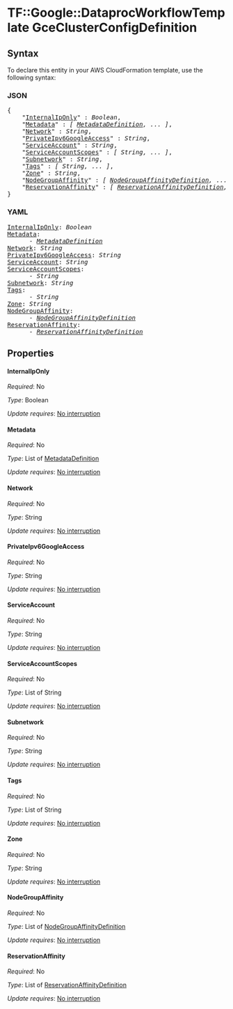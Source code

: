 # TF::Google::DataprocWorkflowTemplate GceClusterConfigDefinition

## Syntax

To declare this entity in your AWS CloudFormation template, use the following syntax:

### JSON

<pre>
{
    "<a href="#internaliponly" title="InternalIpOnly">InternalIpOnly</a>" : <i>Boolean</i>,
    "<a href="#metadata" title="Metadata">Metadata</a>" : <i>[ <a href="metadatadefinition.md">MetadataDefinition</a>, ... ]</i>,
    "<a href="#network" title="Network">Network</a>" : <i>String</i>,
    "<a href="#privateipv6googleaccess" title="PrivateIpv6GoogleAccess">PrivateIpv6GoogleAccess</a>" : <i>String</i>,
    "<a href="#serviceaccount" title="ServiceAccount">ServiceAccount</a>" : <i>String</i>,
    "<a href="#serviceaccountscopes" title="ServiceAccountScopes">ServiceAccountScopes</a>" : <i>[ String, ... ]</i>,
    "<a href="#subnetwork" title="Subnetwork">Subnetwork</a>" : <i>String</i>,
    "<a href="#tags" title="Tags">Tags</a>" : <i>[ String, ... ]</i>,
    "<a href="#zone" title="Zone">Zone</a>" : <i>String</i>,
    "<a href="#nodegroupaffinity" title="NodeGroupAffinity">NodeGroupAffinity</a>" : <i>[ <a href="nodegroupaffinitydefinition.md">NodeGroupAffinityDefinition</a>, ... ]</i>,
    "<a href="#reservationaffinity" title="ReservationAffinity">ReservationAffinity</a>" : <i>[ <a href="reservationaffinitydefinition.md">ReservationAffinityDefinition</a>, ... ]</i>
}
</pre>

### YAML

<pre>
<a href="#internaliponly" title="InternalIpOnly">InternalIpOnly</a>: <i>Boolean</i>
<a href="#metadata" title="Metadata">Metadata</a>: <i>
      - <a href="metadatadefinition.md">MetadataDefinition</a></i>
<a href="#network" title="Network">Network</a>: <i>String</i>
<a href="#privateipv6googleaccess" title="PrivateIpv6GoogleAccess">PrivateIpv6GoogleAccess</a>: <i>String</i>
<a href="#serviceaccount" title="ServiceAccount">ServiceAccount</a>: <i>String</i>
<a href="#serviceaccountscopes" title="ServiceAccountScopes">ServiceAccountScopes</a>: <i>
      - String</i>
<a href="#subnetwork" title="Subnetwork">Subnetwork</a>: <i>String</i>
<a href="#tags" title="Tags">Tags</a>: <i>
      - String</i>
<a href="#zone" title="Zone">Zone</a>: <i>String</i>
<a href="#nodegroupaffinity" title="NodeGroupAffinity">NodeGroupAffinity</a>: <i>
      - <a href="nodegroupaffinitydefinition.md">NodeGroupAffinityDefinition</a></i>
<a href="#reservationaffinity" title="ReservationAffinity">ReservationAffinity</a>: <i>
      - <a href="reservationaffinitydefinition.md">ReservationAffinityDefinition</a></i>
</pre>

## Properties

#### InternalIpOnly

_Required_: No

_Type_: Boolean

_Update requires_: [No interruption](https://docs.aws.amazon.com/AWSCloudFormation/latest/UserGuide/using-cfn-updating-stacks-update-behaviors.html#update-no-interrupt)

#### Metadata

_Required_: No

_Type_: List of <a href="metadatadefinition.md">MetadataDefinition</a>

_Update requires_: [No interruption](https://docs.aws.amazon.com/AWSCloudFormation/latest/UserGuide/using-cfn-updating-stacks-update-behaviors.html#update-no-interrupt)

#### Network

_Required_: No

_Type_: String

_Update requires_: [No interruption](https://docs.aws.amazon.com/AWSCloudFormation/latest/UserGuide/using-cfn-updating-stacks-update-behaviors.html#update-no-interrupt)

#### PrivateIpv6GoogleAccess

_Required_: No

_Type_: String

_Update requires_: [No interruption](https://docs.aws.amazon.com/AWSCloudFormation/latest/UserGuide/using-cfn-updating-stacks-update-behaviors.html#update-no-interrupt)

#### ServiceAccount

_Required_: No

_Type_: String

_Update requires_: [No interruption](https://docs.aws.amazon.com/AWSCloudFormation/latest/UserGuide/using-cfn-updating-stacks-update-behaviors.html#update-no-interrupt)

#### ServiceAccountScopes

_Required_: No

_Type_: List of String

_Update requires_: [No interruption](https://docs.aws.amazon.com/AWSCloudFormation/latest/UserGuide/using-cfn-updating-stacks-update-behaviors.html#update-no-interrupt)

#### Subnetwork

_Required_: No

_Type_: String

_Update requires_: [No interruption](https://docs.aws.amazon.com/AWSCloudFormation/latest/UserGuide/using-cfn-updating-stacks-update-behaviors.html#update-no-interrupt)

#### Tags

_Required_: No

_Type_: List of String

_Update requires_: [No interruption](https://docs.aws.amazon.com/AWSCloudFormation/latest/UserGuide/using-cfn-updating-stacks-update-behaviors.html#update-no-interrupt)

#### Zone

_Required_: No

_Type_: String

_Update requires_: [No interruption](https://docs.aws.amazon.com/AWSCloudFormation/latest/UserGuide/using-cfn-updating-stacks-update-behaviors.html#update-no-interrupt)

#### NodeGroupAffinity

_Required_: No

_Type_: List of <a href="nodegroupaffinitydefinition.md">NodeGroupAffinityDefinition</a>

_Update requires_: [No interruption](https://docs.aws.amazon.com/AWSCloudFormation/latest/UserGuide/using-cfn-updating-stacks-update-behaviors.html#update-no-interrupt)

#### ReservationAffinity

_Required_: No

_Type_: List of <a href="reservationaffinitydefinition.md">ReservationAffinityDefinition</a>

_Update requires_: [No interruption](https://docs.aws.amazon.com/AWSCloudFormation/latest/UserGuide/using-cfn-updating-stacks-update-behaviors.html#update-no-interrupt)

